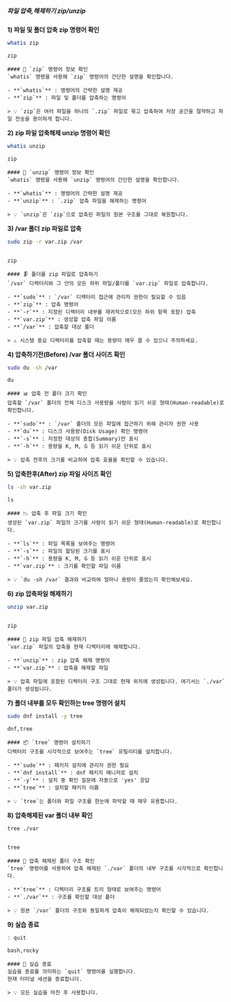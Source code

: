 ##### 파일 압축,해제하기 zip/unzip #####

**1) 파일 및 폴더 압축 zip 명령어 확인**

```bash
whatis zip
```

```tech
zip
```

```desc
#### 📖 `zip` 명령어 정보 확인
`whatis` 명령을 사용해 `zip` 명령어의 간단한 설명을 확인합니다.

- **`whatis`** : 명령어의 간략한 설명 제공
- **`zip`** : 파일 및 폴더를 압축하는 명령어

> 💡 `zip`은 여러 파일을 하나의 `.zip` 파일로 묶고 압축하여 저장 공간을 절약하고 파일 전송을 용이하게 합니다.
```

**2) zip 파일 압축해제 unzip 명령어 확인**

```bash
whatis unzip
```

```tech
zip
```

```desc
#### 📖 `unzip` 명령어 정보 확인
`whatis` 명령을 사용해 `unzip` 명령어의 간단한 설명을 확인합니다.

- **`whatis`** : 명령어의 간략한 설명 제공
- **`unzip`** : `.zip` 압축 파일을 해제하는 명령어

> 💡 `unzip`은 `zip`으로 압축된 파일의 원본 구조를 그대로 복원합니다.
```

**3) /var 폴더 zip 파일로 압축**

```bash
sudo zip -r var.zip /var
```

```no-err-check
```

```tech
zip
```

```desc
#### 🗜️ 폴더를 zip 파일로 압축하기
`/var` 디렉터리와 그 안의 모든 하위 파일/폴더를 `var.zip` 파일로 압축합니다.

- **`sudo`** : `/var` 디렉터리 접근에 관리자 권한이 필요할 수 있음
- **`zip`** : 압축 명령어
- **`-r`** : 지정된 디렉터리 내부를 재귀적으로(모든 하위 항목 포함) 압축
- **`var.zip`** : 생성할 압축 파일 이름
- **`/var`** : 압축할 대상 폴더

> ⚠️ 시스템 중요 디렉터리를 압축할 때는 용량이 매우 클 수 있으니 주의하세요.
```

**4) 압축하기전(Before) /var 폴더 사이즈 확인**

```bash
sudo du -sh /var
```

```tech
du
```

```desc
#### 📊 압축 전 폴더 크기 확인
압축할 `/var` 폴더의 전체 디스크 사용량을 사람이 읽기 쉬운 형태(Human-readable)로 확인합니다.

- **`sudo`** : `/var` 폴더의 모든 파일에 접근하기 위해 관리자 권한 사용
- **`du`** : 디스크 사용량(Disk Usage) 확인 명령어
- **`-s`** : 지정한 대상의 총합(Summary)만 표시
- **`-h`** : 용량을 K, M, G 등 읽기 쉬운 단위로 표시

> 💡 압축 전후의 크기를 비교하여 압축 효율을 확인할 수 있습니다.
```

**5) 압축한후(After) zip 파일 사이즈 확인**

```bash
ls -sh var.zip
```

```tech
ls
```

```desc
#### 📉 압축 후 파일 크기 확인
생성된 `var.zip` 파일의 크기를 사람이 읽기 쉬운 형태(Human-readable)로 확인합니다.

- **`ls`** : 파일 목록을 보여주는 명령어
- **`-s`** : 파일의 할당된 크기를 표시
- **`-h`** : 용량을 K, M, G 등 읽기 쉬운 단위로 표시
- **`var.zip`** : 크기를 확인할 파일 이름

> 💡 `du -sh /var` 결과와 비교하여 얼마나 용량이 줄었는지 확인해보세요.
```

**6) zip 압축파일 해제하기**

```bash
unzip var.zip
```

```no-err-check
```

```tech
zip
```

```desc
#### 📂 zip 파일 압축 해제하기
`var.zip` 파일의 압축을 현재 디렉터리에 해제합니다.

- **`unzip`** : zip 압축 해제 명령어
- **`var.zip`** : 압축을 해제할 파일

> 💡 압축 파일에 포함된 디렉터리 구조 그대로 현재 위치에 생성됩니다. 여기서는 `./var` 폴더가 생성됩니다.
```

**7) 폴더 내부를 모두 확인하는 tree 명령어 설치**

```bash
sudo dnf install -y tree
```

```tech
dnf,tree
```

```desc
#### 📦 `tree` 명령어 설치하기
디렉터리 구조를 시각적으로 보여주는 `tree` 유틸리티를 설치합니다.

- **`sudo`** : 패키지 설치에 관리자 권한 필요
- **`dnf install`** : dnf 패키지 매니저로 설치
- **`-y`** : 설치 중 확인 질문에 자동으로 'yes' 응답
- **`tree`** : 설치할 패키지 이름

> 💡 `tree`는 폴더와 파일 구조를 한눈에 파악할 때 매우 유용합니다.
```

**8) 압축해제된 var 폴더 내부 확인**

```bash
tree ./var
```

```no-err-check
```

```tech
tree
```

```desc
#### 🌳 압축 해제된 폴더 구조 확인
`tree` 명령어를 사용하여 압축 해제된 `./var` 폴더의 내부 구조를 시각적으로 확인합니다.

- **`tree`** : 디렉터리 구조를 트리 형태로 보여주는 명령어
- **`./var`** : 구조를 확인할 대상 폴더

> 💡 원본 `/var` 폴더의 구조와 동일하게 압축이 해제되었는지 확인할 수 있습니다.
```

**9) 실습 종료**

```bash
: quit
```

```tech
bash,rocky
```

```desc
#### 👋 실습 종료
실습을 종료를 의미하는 `quit` 명령어를 실행합니다.
현재 터미널 세션을 종료합니다.

> 💡 모든 실습을 마친 후 사용합니다.
```
